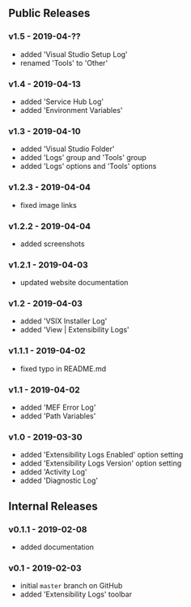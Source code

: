 ## Public Releases

### v1.5 - 2019-04-??
  - added 'Visual Studio Setup Log'
  - renamed 'Tools' to 'Other'

### v1.4 - 2019-04-13
  - added 'Service Hub Log'
  - added 'Environment Variables'

### v1.3 - 2019-04-10
  - added 'Visual Studio Folder'
  - added 'Logs' group and 'Tools' group
  - added 'Logs' options and 'Tools' options

### v1.2.3 - 2019-04-04
  - fixed image links

### v1.2.2 - 2019-04-04
  - added screenshots

### v1.2.1 - 2019-04-03
  - updated website documentation

### v1.2 - 2019-04-03
  - added 'VSIX Installer Log'
  - added 'View | Extensibility Logs'

### v1.1.1 - 2019-04-02
  - fixed typo in README.md

### v1.1 - 2019-04-02
  - added 'MEF Error Log'
  - added 'Path Variables'

### v1.0 - 2019-03-30
  - added 'Extensibility Logs Enabled' option setting
  - added 'Extensibility Logs Version' option setting
  - added 'Activity Log'
  - added 'Diagnostic Log'

## Internal Releases

### v0.1.1 - 2019-02-08
  - added documentation

### v0.1 - 2019-02-03
  - initial `master` branch on GitHub
  - added 'Extensibility Logs' toolbar 